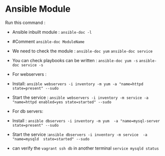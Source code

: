 # Ansible Module

Run this command : 
- Ansible inbuilt module : `ansible-doc -l` 
- #Comment `ansible-doc ModuleName`
- We need to check the module : `ansible-doc yum` `ansible-doc service`
- You can check playbooks can be written : `ansible-doc yum -s` `ansible-doc service -s`

- For webservers :
- Install: ```ansible webservers -i inventory -m yum -a "name=httpd state=present" --sudo```
- Start the service : ```ansible webservers -i inventory -m service -a "name=httpd enabled=yes state=started" --sudo```

- For db servers: 
- Install : ```ansible dbservers -i inventory -m yum  -a "name=mysql-server state=present" --sudo```
- Start the service :```ansible dbservers -i inventory -m service  -a "name=mysqld  state=started" --sudo```
- can verify the `vagrant ssh db` in another terminal `service mysqld status`

